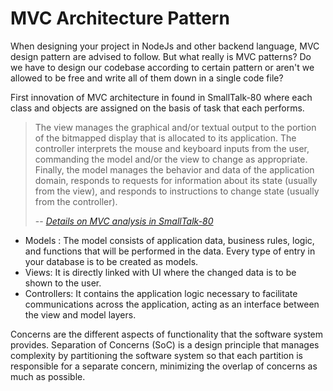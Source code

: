 # MVC Architecture Pattern
When designing your project in NodeJs and other backend language, MVC design pattern are advised to follow. But what really is MVC patterns? Do we have to design our codebase according to certain pattern or aren't we allowed to be free and write all of them down in a single code file? 

First innovation of MVC architecture in found in SmallTalk-80 where each class and objects are assigned on the basis of task that each performs.

>The view manages the graphical and/or textual output to the portion of the bitmapped display that is allocated to its application. The controller interprets the mouse and keyboard inputs from the user, commanding the model and/or the view to change as appropriate. Finally, the model manages the behavior and data of the application domain, responds to requests for information about its state (usually from the view), and responds to instructions to change state (usually from the controller).
>
>-- <cite>[Details on MVC analysis in SmallTalk-80](https://web.archive.org/web/20120729161926/http://st-www.cs.illinois.edu/users/smarch/st-docs/mvc.html) </cite>


- Models : The model consists of application data, business rules, logic, and functions that will be performed in the data. Every type of entry in your database is to be created as models. 
- Views: It is directly linked with UI where the changed data is to be shown to the user. 
- Controllers: It contains the application logic necessary to facilitate communications across the application, acting as an interface between the view and model layers.

Concerns are the different aspects of functionality that the software system provides. Separation of Concerns (SoC) is a design principle that manages complexity by partitioning the software system so that each partition is responsible for a separate concern, minimizing the overlap of concerns as much as possible.









